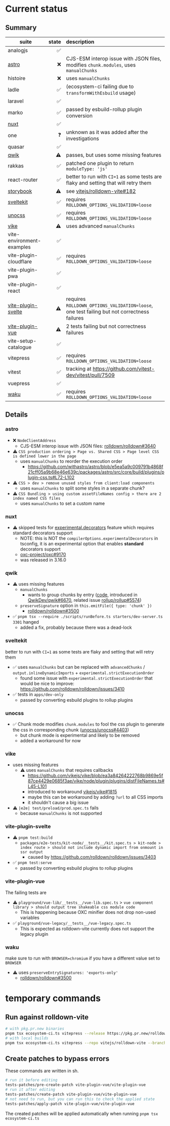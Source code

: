 # Current status

## Summary

| suite                                     | state | description                                                                                 |
| ----------------------------------------- | ----: | :------------------------------------------------------------------------------------------ |
| analogjs                                  |    ✅ |                                                                                             |
| [astro](#astro)                           |    ❌ | CJS-ESM interop issue with JSON files, modifies `chunk.modules`, uses `manualChunks`        |
| histoire                                  |    ❌ | uses `manualChunks`                                                                         |
| ladle                                     |    ✅ | (ecosystem-ci failing due to `transformWithEsbuild` usage)                                  |
| laravel                                   |    ✅ |                                                                                             |
| marko                                     |    ✅ | passed by esbuild-rollup plugin conversion                                                  |
| [nuxt](#nuxt)                             |    ✅ |                                                                                             |
| one                                       |    ❓ | unknown as it was added after the investigations                                            |
| quasar                                    |    ✅ |                                                                                             |
| [qwik](#qwik)                             |    ⚠️ | passes, but uses some missing features                                                      |
| rakkas                                    |    ✅ | patched one plugin to return `moduleType: 'js'`                                             |
| react-router                              |    ✅ | better to run with `CI=1` as some tests are flaky and setting that will retry them          |
| [storybook](#storybook)                   |    ⚠️ | see [vitejs/rolldown-vite#182](https://github.com/vitejs/rolldown-vite/issues/182)          |
| [sveltekit](#sveltekit)                   |    ✅ | requires `ROLLDOWN_OPTIONS_VALIDATION=loose`                                                |
| [unocss](#unocss)                         |    ✅ | requires `ROLLDOWN_OPTIONS_VALIDATION=loose`                                                |
| [vike](#vike)                             |    ⚠️ | uses advanced `manualChunks`                                                                |
| vite-environment-examples                 |    ✅ |                                                                                             |
| vite-plugin-cloudflare                    |    ✅ | requires `ROLLDOWN_OPTIONS_VALIDATION=loose`                                                |
| vite-plugin-pwa                           |    ✅ |                                                                                             |
| vite-plugin-react                         |    ✅ |                                                                                             |
| [vite-plugin-svelte](#vite-plugin-svelte) |    ⚠️ | requires `ROLLDOWN_OPTIONS_VALIDATION=loose`, one test failing but not correctness failures |
| [vite-plugin-vue](#vite-plugin-vue)       |    ⚠️ | 2 tests failing but not correctness failures                                                |
| vite-setup-catalogue                      |    ✅ |                                                                                             |
| vitepress                                 |    ✅ | requires `ROLLDOWN_OPTIONS_VALIDATION=loose`                                                |
| vitest                                    |    ✅ | tracking at https://github.com/vitest-dev/vitest/pull/7509                                  |
| vuepress                                  |    ✅ |                                                                                             |
| [waku](#waku)                             |    ✅ | requires `ROLLDOWN_OPTIONS_VALIDATION=loose`                                                |

## Details

### astro

- ❌ `NodeClientAddress`
  - CJS-ESM interop issue with JSON files: [rolldown/rolldown#3640](https://github.com/rolldown/rolldown/issues/3640)
- ⚠️ `CSS production ordering > Page vs. Shared CSS > Page level CSS is defined lower in the page`
  - uses `manualChunks` to reorder the execution order
    - https://github.com/withastro/astro/blob/e5ea5a9c009791b4868f21cff05a9b68e46e639c/packages/astro/src/core/build/plugins/plugin-css.ts#L72-L102
- ⚠ `CSS > dev > remove unused styles from client:load components`
  - uses `manualChunks` to split some styles in a separate chunk?
- ⚠️ `CSS Bundling > using custom assetFileNames config > there are 2 index named CSS files`
  - uses `manualChunks` to set a custom name

### nuxt

- ⚠️ skipped tests for [experimental.decorators](https://nuxt.com/docs/guide/going-further/experimental-features#decorators) feature which requires standard decorators support
  - NOTE: this is NOT the `compilerOptions.experimentalDecorators` in tsconfig, it is an experimental option that enables **standard** decorators support
  - [oxc-project/oxc#9170](https://github.com/oxc-project/oxc/issues/9170)
  - was released in 3.16.0

### qwik

- ⚠️ uses missing features
  - `manualChunks`
    - wants to group chunks by entry ([code](https://github.com/QwikDev/qwik/blob/0a752dc6dd4c7b0000aa6a1d17f3ccfcee89fc7f/packages/qwik/src/optimizer/src/plugins/plugin.ts#L873-L880), introduced in [QwikDev/qwik#6670](https://github.com/QwikDev/qwik/pull/6670), related issue [rollup/rollup#5574](https://github.com/rollup/rollup/issues/5574))
  - `preserveSignature` option in `this.emitFile({ type: 'chunk' })`
    - [rolldown/rolldown#3500](https://github.com/rolldown/rolldown/issues/3500)
- ✅ `pnpm tsx --require ./scripts/runBefore.ts starters/dev-server.ts 3301` hanged
  - added a fix, probably because there was a dead-lock

### sveltekit

better to run with `CI=1` as some tests are flaky and setting that will retry them

- ✅ uses `manualChunks` but can be replaced with `advancedChunks` / `output.inlineDynamicImports` + `experimental.strictExecutionOrder`
  - found some issue with `experimental.strictExecutionOrder` that would be nice to improve: https://github.com/rolldown/rolldown/issues/3410
- ✅ tests in `apps/dev-only`
  - passed by converting esbuild plugins to rollup plugins

### unocss

- ✅ Chunk mode modifies `chunk.modules` to fool the css plugin to generate the css in corresponding chunk ([unocss/unocss#4403](https://github.com/unocss/unocss/issues/4403))
  - but chunk mode is experimental and likely to be removed
  - added a workaround for now

### vike

- uses missing features
  - ⚠️ uses `manualChunks` that requires callbacks
    - https://github.com/vikejs/vike/blob/ea3a84264222768b9869e5f87ce4429e0685f3ae/vike/node/plugin/plugins/distFileNames.ts#L45-L101
    - introduced to workaround [vikejs/vike#1815](https://github.com/vikejs/vike/issues/1815)
    - maybe this can be workaround by adding `?url` to all CSS imports
    - it shouldn't cause a big issue
- ⚠️ `|e2e| test/preload/prod.spec.ts` fails
  - because `manualChunks` is not supported

### vite-plugin-svelte

- ⚠️ `pnpm test:build`
  - `packages/e2e-tests/kit-node/__tests__/kit.spec.ts > kit-node > index route > should not include dynamic import from onmount in ssr output`
    - caused by https://github.com/rolldown/rolldown/issues/3403
- ✅ `pnpm test:serve`
  - passed by converting esbuild plugins to rollup plugins

### vite-plugin-vue

The failing tests are

- ⚠️ `playground/vue-lib/__tests__/vue-lib.spec.ts` > `vue component library > should output tree shakeable css module code`
  - This is happening because OXC minifier does not drop non-used variables
- ✅ `playground/vue-legacy/__tests__/vue-legacy.spec.ts`
  - This is expected as rolldown-vite currently does not support the legacy plugin

### waku

make sure to run with `BROWSER=chromium` if you have a different value set to `BROWSER`

- ⚠️ uses `preserveEntrySignatures: 'exports-only'`
  - [rolldown/rolldown#3500](https://github.com/rolldown/rolldown/issues/3500)

# temporary commands

## Run against rolldown-vite

```sh
# with pkg.pr.new binaries
pnpm tsx ecosystem-ci.ts vitepress --release https://pkg.pr.new/rolldown/vite@3fc2ac5
# with local builds
pnpm tsx ecosystem-ci.ts vitepress --repo vitejs/rolldown-vite --branch rolldown-vite
```

## Create patches to bypass errors

These commands are written in sh.

```sh
# run it before editing
tests-patches/pre-create-patch vite-plugin-vue/vite-plugin-vue
# run it after editing
tests-patches/create-patch vite-plugin-vue/vite-plugin-vue
# not need to run, but you can run this to check the applied state
tests-patches/apply-patch vite-plugin-vue/vite-plugin-vue
```

The created patches will be applied automatically when running `pnpm tsx ecosystem-ci.ts`
